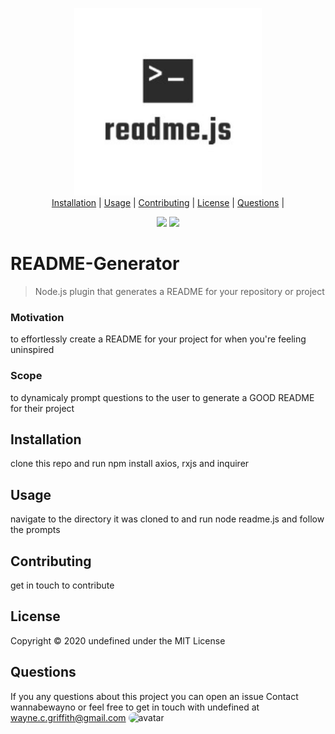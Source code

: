 <p align="center">
<img src=./assets/logo/logo.jfif width="300"/>
        <br><a href="#Installation">Installation</a> |
<a href="#Usage">Usage</a> |
<a href="#Contributing">Contributing</a> |
<a href="#License">License</a> |
<a href="#Questions">Questions</a> |
</p>
<p align="center">
<img src="https://img.shields.io/badge/License-MIT License-blue"/> <img src="https://img.shields.io/badge/JavaScript-100%-yellow"/> 
</p>

# README-Generator
 > Node.js plugin that generates a README for your repository or project 
### Motivation 
 to effortlessly create a README for your project for when you're feeling uninspired
### Scope 
 to dynamicaly prompt questions to the user to generate a GOOD README for their project
## Installation 
 clone this repo and run npm install axios, rxjs and inquirer
## Usage 
 navigate to the directory it was cloned to and run node readme.js and follow the prompts
## Contributing 
 get in touch to contribute
## License
 Copyright © 2020 undefined under the MIT License
## Questions 
 If you any questions about this project you can open an issue
 Contact wannabewayno 
 or feel free to get in touch with 
 undefined at wayne.c.griffith@gmail.com <img src="https://avatars2.githubusercontent.com/u/60007468?v=4" alt="avatar" style="border-radius:15px;" width="50px"/>